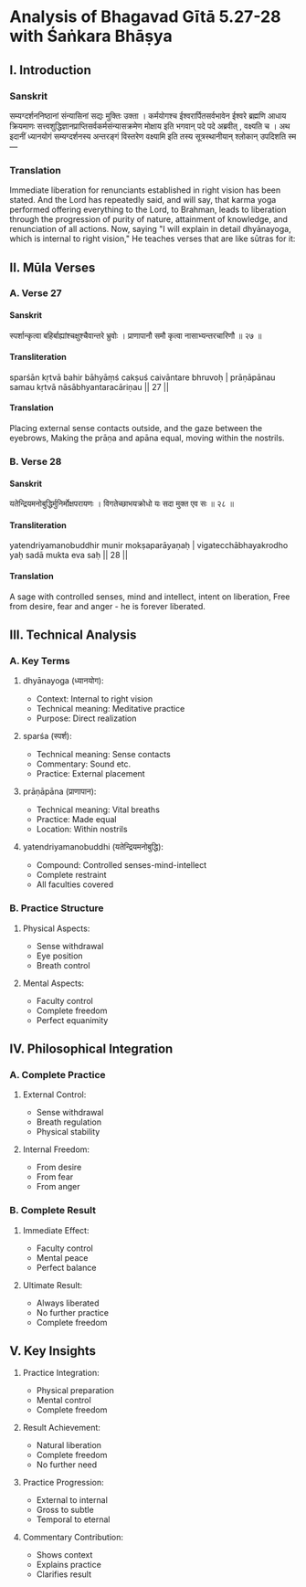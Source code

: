 # Analysis of Bhagavad Gītā 5.27-28 with Śaṅkara Bhāṣya

## I. Introduction

### Sanskrit
सम्यग्दर्शननिष्ठानां संन्यासिनां सद्यः मुक्तिः उक्ता । कर्मयोगश्च ईश्वरार्पितसर्वभावेन ईश्वरे ब्रह्मणि आधाय क्रियमाणः सत्त्वशुद्धिज्ञानप्राप्तिसर्वकर्मसंन्यासक्रमेण मोक्षाय इति भगवान् पदे पदे अब्रवीत् , वक्ष्यति च । अथ इदानीं ध्यानयोगं सम्यग्दर्शनस्य अन्तरङ्गं विस्तरेण वक्ष्यामि इति तस्य सूत्रस्थानीयान् श्लोकान् उपदिशति स्म —

### Translation
Immediate liberation for renunciants established in right vision has been stated. And the Lord has repeatedly said, and will say, that karma yoga performed offering everything to the Lord, to Brahman, leads to liberation through the progression of purity of nature, attainment of knowledge, and renunciation of all actions. Now, saying "I will explain in detail dhyānayoga, which is internal to right vision," He teaches verses that are like sūtras for it:

## II. Mūla Verses

### A. Verse 27

#### Sanskrit
स्पर्शान्कृत्वा बहिर्बाह्यांश्चक्षुश्चैवान्तरे भ्रुवोः ।
प्राणापानौ समौ कृत्वा नासाभ्यन्तरचारिणौ ॥ २७ ॥

#### Transliteration
sparśān kṛtvā bahir bāhyāṃś cakṣuś caivāntare bhruvoḥ |
prāṇāpānau samau kṛtvā nāsābhyantaracāriṇau || 27 ||

#### Translation
Placing external sense contacts outside, and the gaze between the eyebrows,
Making the prāṇa and apāna equal, moving within the nostrils.

### B. Verse 28

#### Sanskrit
यतेन्द्रियमनोबुद्धिर्मुनिर्मोक्षपरायणः ।
विगतेच्छाभयक्रोधो यः सदा मुक्त एव सः ॥ २८ ॥

#### Transliteration
yatendriyamanobuddhir munir mokṣaparāyaṇaḥ |
vigatecchābhayakrodho yaḥ sadā mukta eva saḥ || 28 ||

#### Translation
A sage with controlled senses, mind and intellect, intent on liberation,
Free from desire, fear and anger - he is forever liberated.

## III. Technical Analysis

### A. Key Terms

1. dhyānayoga (ध्यानयोग):
   - Context: Internal to right vision
   - Technical meaning: Meditative practice
   - Purpose: Direct realization

2. sparśa (स्पर्श):
   - Technical meaning: Sense contacts
   - Commentary: Sound etc.
   - Practice: External placement

3. prāṇāpāna (प्राणापान):
   - Technical meaning: Vital breaths
   - Practice: Made equal
   - Location: Within nostrils

4. yatendriyamanobuddhi (यतेन्द्रियमनोबुद्धि):
   - Compound: Controlled senses-mind-intellect
   - Complete restraint
   - All faculties covered

### B. Practice Structure

1. Physical Aspects:
   - Sense withdrawal
   - Eye position
   - Breath control

2. Mental Aspects:
   - Faculty control
   - Complete freedom
   - Perfect equanimity

## IV. Philosophical Integration

### A. Complete Practice

1. External Control:
   - Sense withdrawal
   - Breath regulation
   - Physical stability

2. Internal Freedom:
   - From desire
   - From fear
   - From anger

### B. Complete Result

1. Immediate Effect:
   - Faculty control
   - Mental peace
   - Perfect balance

2. Ultimate Result:
   - Always liberated
   - No further practice
   - Complete freedom

## V. Key Insights

1. Practice Integration:
   - Physical preparation
   - Mental control
   - Complete freedom

2. Result Achievement:
   - Natural liberation
   - Complete freedom
   - No further need

3. Practice Progression:
   - External to internal
   - Gross to subtle
   - Temporal to eternal

4. Commentary Contribution:
   - Shows context
   - Explains practice
   - Clarifies result
